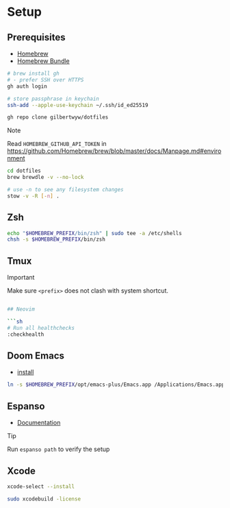 # Setup

## Prerequisites

- [Homebrew](http://brew.sh/)
- [Homebrew Bundle](https://github.com/Homebrew/homebrew-bundle)

```sh
# brew install gh
# - prefer SSH over HTTPS
gh auth login

# store passphrase in keychain
ssh-add --apple-use-keychain ~/.ssh/id_ed25519

gh repo clone gilbertwyw/dotfiles
```

> [!NOTE] 
> Read `HOMEBREW_GITHUB_API_TOKEN` in https://github.com/Homebrew/brew/blob/master/docs/Manpage.md#environment

```sh
cd dotfiles
brew brewdle -v --no-lock

# use -n to see any filesystem changes
stow -v -R [-n] .
```

## Zsh

```sh
echo "$HOMEBREW_PREFIX/bin/zsh" | sudo tee -a /etc/shells
chsh -s $HOMEBREW_PREFIX/bin/zsh
```

## Tmux

> [!IMPORTANT]
> Make sure `<prefix>` does not clash with system shortcut.

```sh

## Neovim

```sh
# Run all healthchecks
:checkhealth
```

## Doom Emacs

- [install](https://github.com/doomemacs/doomemacs?tab=readme-ov-file#install) 

```sh
ln -s $HOMEBREW_PREFIX/opt/emacs-plus/Emacs.app /Applications/Emacs.app
```

## Espanso

- [Documentation](https://espanso.org/docs/get-started/) 

> [!TIP]
> Run `espanso path` to verify the setup

## Xcode

```sh
xcode-select --install

sudo xcodebuild -license
```
